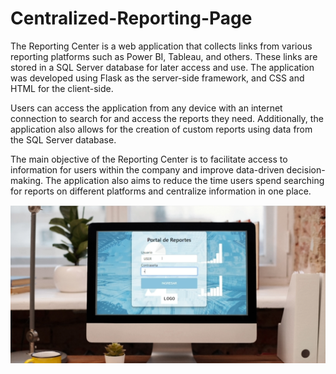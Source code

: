# Centralized-Reporting-Page
The Reporting Center is a web application that collects links from various reporting platforms such as Power BI, Tableau, and others. These links are stored in a SQL Server database for later access and use. The application was developed using Flask as the server-side framework, and CSS and HTML for the client-side.

Users can access the application from any device with an internet connection to search for and access the reports they need. Additionally, the application also allows for the creation of custom reports using data from the SQL Server database.

The main objective of the Reporting Center is to facilitate access to information for users within the company and improve data-driven decision-making. The application also aims to reduce the time users spend searching for reports on different platforms and centralize information in one place.
<center><div><img alt="Hi" src="index.png"></div></center>

